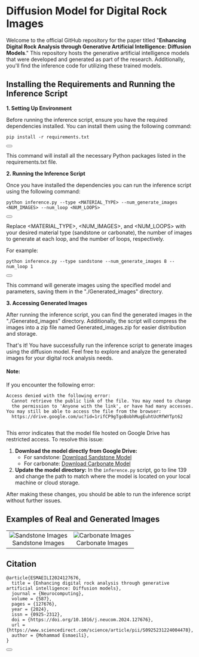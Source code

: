# Diffusion Model for Digital Rock Images
Welcome to the official GitHub repository for the paper titled "**Enhancing Digital Rock Analysis through Generative Artificial Intelligence: Diffusion Models**." This repository hosts the generative artificial intelligence models that were developed and generated as part of the research. Additionally, you'll find the inference code for utilizing these trained models.

## Installing the Requirements and Running the Inference Script
**1. Setting Up Environment**

Before running the inference script, ensure you have the required dependencies installed. You can install them using the following command:

<div id="codeSnippet">
  <pre><code>pip install -r requirements.txt</code></pre>
  <button onclick="copyCode('pip install -r requirements.txt')"></button>
</div>

This command will install all the necessary Python packages listed in the requirements.txt file.

**2. Running the Inference Script**

Once you have installed the dependencies you can run the inference script using the following command:

<div id="codeSnippet">
  <pre><code>python inference.py --type &lt;MATERIAL_TYPE&gt; --num_generate_images &lt;NUM_IMAGES&gt; --num_loop &lt;NUM_LOOPS&gt;</code></pre>
  <button onclick="copyCode('python inference.py --type &lt;MATERIAL_TYPE&gt; --num_generate_images &lt;NUM_IMAGES&gt; --num_loop &lt;NUM_LOOPS&gt;')"></button>
</div>

Replace <MATERIAL_TYPE>, <NUM_IMAGES>, and <NUM_LOOPS> with your desired material type (sandstone or carbonate), the number of images to generate at each loop, and the number of loops, respectively.

For example:

<div id="codeSnippet">
  <pre><code>python inference.py --type sandstone --num_generate_images 8 --num_loop 1</code></pre>
  <button onclick="copyCode('python inference.py --type sandstone --num_generate_images 8 --num_loop 1')"></button>
</div>

This command will generate images using the specified model and parameters, saving them in the "./Generated_images" directory.

**3. Accessing Generated Images**

After running the inference script, you can find the generated images in the "./Generated_images" directory. Additionally, the script will compress the images into a zip file named Generated_images.zip for easier distribution and storage.

That's it! You have successfully run the inference script to generate images using the diffusion model. Feel free to explore and analyze the generated images for your digital rock analysis needs.

<div id="noteSection">
  <h4>Note:</h4>
  <p>If you encounter the following error:</p>
  <pre><code>Access denied with the following error:
  Cannot retrieve the public link of the file. You may need to change
  the permission to 'Anyone with the link', or have had many accesses.
You may still be able to access the file from the browser:
  https://drive.google.com/uc?id=1rifCP9gTgoBobhMugEuhtUcMfWYTpt62
  </code></pre>

  <p>This error indicates that the model file hosted on Google Drive has restricted access. To resolve this issue:</p>
  <ol>
    <li>
      <strong>Download the model directly from Google Drive:</strong> 
      <ul>
        <li>
          For sandstone: 
          <a href="https://drive.google.com/uc?id=1eODve5OnefilLwQVpnRAHCgPcM6LyLkH" target="_blank">Download Sandstone Model</a>
        </li>
        <li>
          For carbonate: 
          <a href="https://drive.google.com/uc?id=1rifCP9gTgoBobhMugEuhtUcMfWYTpt62" target="_blank">Download Carbonate Model</a>
        </li>
      </ul>
    </li>
    <li>
      <strong>Update the model directory:</strong> In the <code>inference.py</code> script, go to line 139 and change the path to match where the model is located on your local machine or cloud storage.
    </li>
  </ol>

  <p>After making these changes, you should be able to run the inference script without further issues.</p>
</div>

## Examples of Real and Generated Images

<table align="center">
  <tr>
    <td style="text-align: center;">
      <div>
        <img src="Images/8.png" alt="Sandstone Images">
        <figcaption>Sandstone Images</figcaption>
      </div>
    </td>
    <td style="text-align: center;">
      <div>
        <img src="Images/9.png" alt="Carbonate Images">
        <figcaption>Carbonate Images</figcaption>
      </div>
    </td>
  </tr>
</table>

## Citation

<div id="citation">
  <pre><code>@article{ESMAEILI2024127676,
  title = {Enhancing digital rock analysis through generative artificial intelligence: Diffusion models},
  journal = {Neurocomputing},
  volume = {587},
  pages = {127676},
  year = {2024},
  issn = {0925-2312},
  doi = {https://doi.org/10.1016/j.neucom.2024.127676},
  url = {https://www.sciencedirect.com/science/article/pii/S0925231224004478},
  author = {Mohammad Esmaeili},
}</code></pre>
  <button onclick="copyCitation()"></button>
</div>
